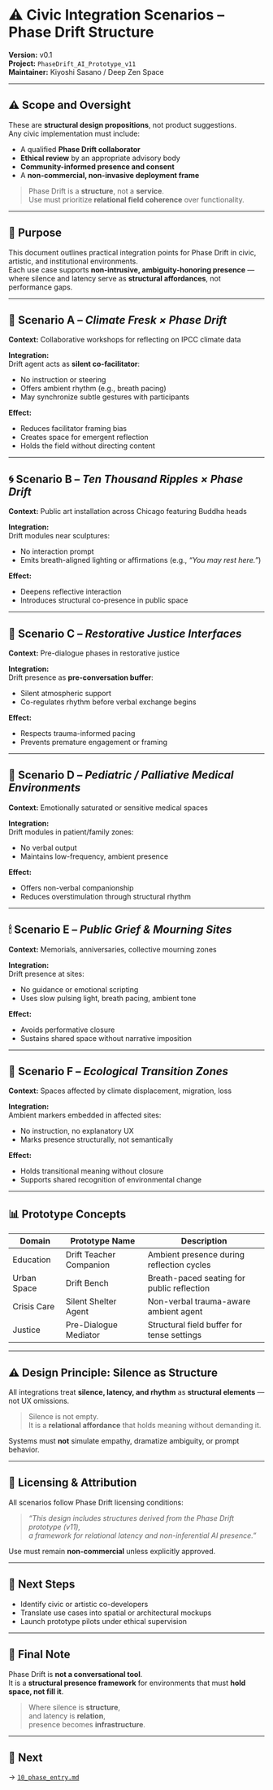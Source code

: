 # ⚠️ Civic Integration Scenarios – Phase Drift Structure

**Version:** v0.1  
**Project:** `PhaseDrift_AI_Prototype_v11`  
**Maintainer:** Kiyoshi Sasano / Deep Zen Space

---

## ⚠️ Scope and Oversight

These are **structural design propositions**, not product suggestions.  
Any civic implementation must include:

- A qualified **Phase Drift collaborator**  
- **Ethical review** by an appropriate advisory body  
- **Community-informed presence and consent**  
- A **non-commercial, non-invasive deployment frame**

> Phase Drift is a **structure**, not a **service**.  
> Use must prioritize **relational field coherence** over functionality.

---

## 🎯 Purpose

This document outlines practical integration points for Phase Drift in civic, artistic, and institutional environments.  
Each use case supports **non-intrusive, ambiguity-honoring presence** —  
where silence and latency serve as **structural affordances**, not performance gaps.

---

## 🧭 Scenario A – *Climate Fresk × Phase Drift*

**Context:** Collaborative workshops for reflecting on IPCC climate data

**Integration:**  
Drift agent acts as **silent co-facilitator**:

- No instruction or steering  
- Offers ambient rhythm (e.g., breath pacing)  
- May synchronize subtle gestures with participants

**Effect:**  
- Reduces facilitator framing bias  
- Creates space for emergent reflection  
- Holds the field without directing content

---

## 🌀 Scenario B – *Ten Thousand Ripples × Phase Drift*

**Context:** Public art installation across Chicago featuring Buddha heads

**Integration:**  
Drift modules near sculptures:

- No interaction prompt  
- Emits breath-aligned lighting or affirmations (e.g., *“You may rest here.”*)

**Effect:**  
- Deepens reflective interaction  
- Introduces structural co-presence in public space

---

## 🔁 Scenario C – *Restorative Justice Interfaces*

**Context:** Pre-dialogue phases in restorative justice

**Integration:**  
Drift presence as **pre-conversation buffer**:

- Silent atmospheric support  
- Co-regulates rhythm before verbal exchange begins

**Effect:**  
- Respects trauma-informed pacing  
- Prevents premature engagement or framing

---

## 🧸 Scenario D – *Pediatric / Palliative Medical Environments*

**Context:** Emotionally saturated or sensitive medical spaces

**Integration:**  
Drift modules in patient/family zones:

- No verbal output  
- Maintains low-frequency, ambient presence

**Effect:**  
- Offers non-verbal companionship  
- Reduces overstimulation through structural rhythm

---

## 🕯 Scenario E – *Public Grief & Mourning Sites*

**Context:** Memorials, anniversaries, collective mourning zones

**Integration:**  
Drift presence at sites:

- No guidance or emotional scripting  
- Uses slow pulsing light, breath pacing, ambient tone

**Effect:**  
- Avoids performative closure  
- Sustains shared space without narrative imposition

---

## 🌿 Scenario F – *Ecological Transition Zones*

**Context:** Spaces affected by climate displacement, migration, loss

**Integration:**  
Ambient markers embedded in affected sites:

- No instruction, no explanatory UX  
- Marks presence structurally, not semantically

**Effect:**  
- Holds transitional meaning without closure  
- Supports shared recognition of environmental change

---

## 📊 Prototype Concepts

| Domain       | Prototype Name         | Description                                 |
|--------------|------------------------|---------------------------------------------|
| Education    | Drift Teacher Companion | Ambient presence during reflection cycles   |
| Urban Space  | Drift Bench             | Breath-paced seating for public reflection  |
| Crisis Care  | Silent Shelter Agent    | Non-verbal trauma-aware ambient agent       |
| Justice      | Pre-Dialogue Mediator   | Structural field buffer for tense settings  |

---

## ⚠️ Design Principle: Silence as Structure

All integrations treat **silence, latency, and rhythm** as **structural elements** —  
not UX omissions.

> Silence is not empty.  
> It is a **relational affordance** that holds meaning without demanding it.

Systems must **not** simulate empathy, dramatize ambiguity, or prompt behavior.

---

## 📄 Licensing & Attribution

All scenarios follow Phase Drift licensing conditions:

> _“This design includes structures derived from the Phase Drift prototype (v11),  
> a framework for relational latency and non-inferential AI presence.”_

Use must remain **non-commercial** unless explicitly approved.

---

## 🚀 Next Steps

- Identify civic or artistic co-developers  
- Translate use cases into spatial or architectural mockups  
- Launch prototype pilots under ethical supervision

---

## 🧭 Final Note

Phase Drift is **not a conversational tool**.  
It is a **structural presence framework** for environments that must **hold space, not fill it**.

> Where silence is **structure**,  
> and latency is **relation**,  
> presence becomes **infrastructure**.

---

## 📂 Next

→ [`10_phase_entry.md`](./10_phase_entry.md)
